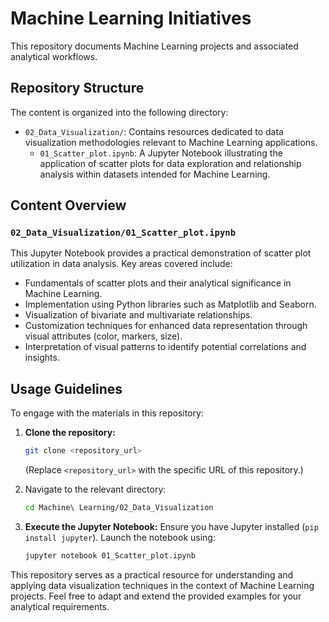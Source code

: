 # Machine Learning Initiatives

This repository documents Machine Learning projects and associated analytical workflows.

## Repository Structure

The content is organized into the following directory:

-   `02_Data_Visualization/`: Contains resources dedicated to data visualization methodologies relevant to Machine Learning applications.
    -   `01_Scatter_plot.ipynb`: A Jupyter Notebook illustrating the application of scatter plots for data exploration and relationship analysis within datasets intended for Machine Learning.

## Content Overview

### `02_Data_Visualization/01_Scatter_plot.ipynb`

This Jupyter Notebook provides a practical demonstration of scatter plot utilization in data analysis. Key areas covered include:

-   Fundamentals of scatter plots and their analytical significance in Machine Learning.
-   Implementation using Python libraries such as Matplotlib and Seaborn.
-   Visualization of bivariate and multivariate relationships.
-   Customization techniques for enhanced data representation through visual attributes (color, markers, size).
-   Interpretation of visual patterns to identify potential correlations and insights.

## Usage Guidelines

To engage with the materials in this repository:

1.  **Clone the repository:**
    ```bash
    git clone <repository_url>
    ```
    (Replace `<repository_url>` with the specific URL of this repository.)

2.  Navigate to the relevant directory:
    ```bash
    cd Machine\ Learning/02_Data_Visualization
    ```

3.  **Execute the Jupyter Notebook:** Ensure you have Jupyter installed (`pip install jupyter`). Launch the notebook using:
    ```bash
    jupyter notebook 01_Scatter_plot.ipynb
    ```

This repository serves as a practical resource for understanding and applying data visualization techniques in the context of Machine Learning projects. Feel free to adapt and extend the provided examples for your analytical requirements.